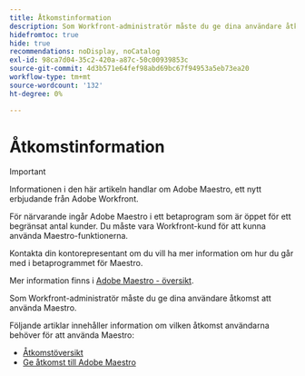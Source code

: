 ```yaml
---
title: Åtkomstinformation
description: Som Workfront-administratör måste du ge dina användare åtkomst att använda Maestro. Följande artiklar innehåller information om vilken åtkomst användarna behöver för att använda Maestro.
hidefromtoc: true
hide: true
recommendations: noDisplay, noCatalog
exl-id: 98ca7d04-35c2-420a-a87c-50c00939853c
source-git-commit: 4d3b571e64fef98abd69bc67f94953a5eb73ea20
workflow-type: tm+mt
source-wordcount: '132'
ht-degree: 0%

---
```


# Åtkomstinformation

>[!IMPORTANT]
>
>Informationen i den här artikeln handlar om Adobe Maestro, ett nytt erbjudande från Adobe Workfront.
>
>För närvarande ingår Adobe Maestro i ett betaprogram som är öppet för ett begränsat antal kunder. Du måste vara Workfront-kund för att kunna använda Maestro-funktionerna.
>
>Kontakta din kontorepresentant om du vill ha mer information om hur du går med i betaprogrammet för Maestro.
>
>Mer information finns i [Adobe Maestro - översikt](../maestro-overview.md).

Som Workfront-administratör måste du ge dina användare åtkomst att använda Maestro.

Följande artiklar innehåller information om vilken åtkomst användarna behöver för att använda Maestro:

* [Åtkomstöversikt](../access/access-overview.md)
* [Ge åtkomst till Adobe Maestro](../access/grant-access.md)
